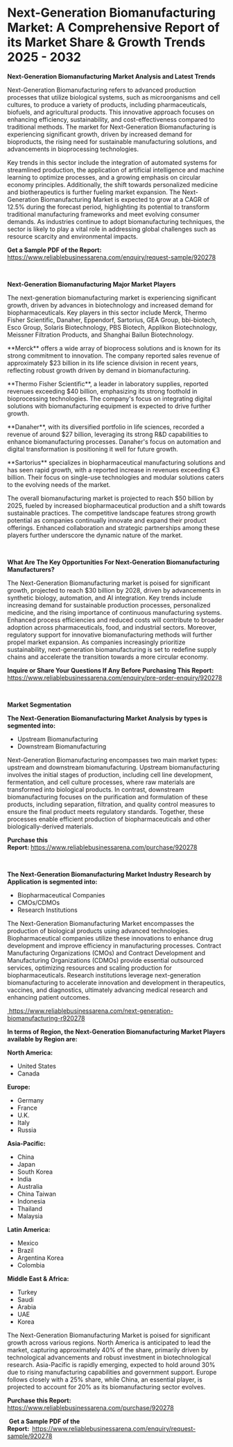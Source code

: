 <p><h1>Next-Generation Biomanufacturing Market: A Comprehensive Report of its Market Share & Growth Trends 2025 - 2032</h1></p><p><strong>Next-Generation Biomanufacturing Market Analysis and Latest Trends</strong></p>
<p><p>Next-Generation Biomanufacturing refers to advanced production processes that utilize biological systems, such as microorganisms and cell cultures, to produce a variety of products, including pharmaceuticals, biofuels, and agricultural products. This innovative approach focuses on enhancing efficiency, sustainability, and cost-effectiveness compared to traditional methods. The market for Next-Generation Biomanufacturing is experiencing significant growth, driven by increased demand for bioproducts, the rising need for sustainable manufacturing solutions, and advancements in bioprocessing technologies.</p><p>Key trends in this sector include the integration of automated systems for streamlined production, the application of artificial intelligence and machine learning to optimize processes, and a growing emphasis on circular economy principles. Additionally, the shift towards personalized medicine and biotherapeutics is further fueling market expansion. The Next-Generation Biomanufacturing Market is expected to grow at a CAGR of 12.5% during the forecast period, highlighting its potential to transform traditional manufacturing frameworks and meet evolving consumer demands. As industries continue to adopt biomanufacturing techniques, the sector is likely to play a vital role in addressing global challenges such as resource scarcity and environmental impacts.</p></p>
<p><strong>Get a Sample PDF of the Report:&nbsp;</strong> <a href="https://www.reliablebusinessarena.com/enquiry/request-sample/920278?utm_campaign=3535&utm_medium=2&utm_source=Github&utm_content=ia&utm_term=13042025&utm_id=next-generation-biomanufacturing">https://www.reliablebusinessarena.com/enquiry/request-sample/920278</a></p>
<p>&nbsp;</p>
<p><strong>Next-Generation Biomanufacturing Major Market Players</strong></p>
<p><p>The next-generation biomanufacturing market is experiencing significant growth, driven by advances in biotechnology and increased demand for biopharmaceuticals. Key players in this sector include Merck, Thermo Fisher Scientific, Danaher, Eppendorf, Sartorius, GEA Group, bbi-biotech, Esco Group, Solaris Biotechnology, PBS Biotech, Applikon Biotechnology, Meissner Filtration Products, and Shanghai Bailun Biotechnology.</p><p>**Merck** offers a wide array of bioprocess solutions and is known for its strong commitment to innovation. The company reported sales revenue of approximately $23 billion in its life science division in recent years, reflecting robust growth driven by demand in biomanufacturing.</p><p>**Thermo Fisher Scientific**, a leader in laboratory supplies, reported revenues exceeding $40 billion, emphasizing its strong foothold in bioprocessing technologies. The company's focus on integrating digital solutions with biomanufacturing equipment is expected to drive further growth.</p><p>**Danaher**, with its diversified portfolio in life sciences, recorded a revenue of around $27 billion, leveraging its strong R&D capabilities to enhance biomanufacturing processes. Danaher's focus on automation and digital transformation is positioning it well for future growth.</p><p>**Sartorius** specializes in biopharmaceutical manufacturing solutions and has seen rapid growth, with a reported increase in revenues exceeding €3 billion. Their focus on single-use technologies and modular solutions caters to the evolving needs of the market.</p><p>The overall biomanufacturing market is projected to reach $50 billion by 2025, fueled by increased biopharmaceutical production and a shift towards sustainable practices. The competitive landscape features strong growth potential as companies continually innovate and expand their product offerings. Enhanced collaboration and strategic partnerships among these players further underscore the dynamic nature of the market.</p></p>
<p>&nbsp;</p>
<p><strong>What Are The Key Opportunities For Next-Generation Biomanufacturing Manufacturers?</strong></p>
<p><p>The Next-Generation Biomanufacturing market is poised for significant growth, projected to reach $30 billion by 2028, driven by advancements in synthetic biology, automation, and AI integration. Key trends include increasing demand for sustainable production processes, personalized medicine, and the rising importance of continuous manufacturing systems. Enhanced process efficiencies and reduced costs will contribute to broader adoption across pharmaceuticals, food, and industrial sectors. Moreover, regulatory support for innovative biomanufacturing methods will further propel market expansion. As companies increasingly prioritize sustainability, next-generation biomanufacturing is set to redefine supply chains and accelerate the transition towards a more circular economy.</p></p>
<p><strong>Inquire or Share Your Questions If Any Before Purchasing This Report:</strong> <a href="https://www.reliablebusinessarena.com/enquiry/pre-order-enquiry/920278?utm_campaign=3535&utm_medium=2&utm_source=Github&utm_content=ia&utm_term=13042025&utm_id=next-generation-biomanufacturing">https://www.reliablebusinessarena.com/enquiry/pre-order-enquiry/920278</a></p>
<p>&nbsp;</p>
<p><strong>Market Segmentation</strong></p>
<p><strong>The Next-Generation Biomanufacturing Market Analysis by types is segmented into:</strong></p>
<p><ul><li>Upstream Biomanufacturing</li><li>Downstream Biomanufacturing</li></ul></p>
<p><p>Next-Generation Biomanufacturing encompasses two main market types: upstream and downstream biomanufacturing. Upstream biomanufacturing involves the initial stages of production, including cell line development, fermentation, and cell culture processes, where raw materials are transformed into biological products. In contrast, downstream biomanufacturing focuses on the purification and formulation of these products, including separation, filtration, and quality control measures to ensure the final product meets regulatory standards. Together, these processes enable efficient production of biopharmaceuticals and other biologically-derived materials.</p></p>
<p><strong>Purchase this Report:&nbsp;</strong><a href="https://www.reliablebusinessarena.com/purchase/920278?utm_campaign=3535&utm_medium=2&utm_source=Github&utm_content=ia&utm_term=13042025&utm_id=next-generation-biomanufacturing">https://www.reliablebusinessarena.com/purchase/920278</a></p>
<p>&nbsp;</p>
<p><strong>The Next-Generation Biomanufacturing Market Industry Research by Application is segmented into:</strong></p>
<p><ul><li>Biopharmaceutical Companies</li><li>CMOs/CDMOs</li><li>Research Institutions</li></ul></p>
<p><p>The Next-Generation Biomanufacturing Market encompasses the production of biological products using advanced technologies. Biopharmaceutical companies utilize these innovations to enhance drug development and improve efficiency in manufacturing processes. Contract Manufacturing Organizations (CMOs) and Contract Development and Manufacturing Organizations (CDMOs) provide essential outsourced services, optimizing resources and scaling production for biopharmaceuticals. Research institutions leverage next-generation biomanufacturing to accelerate innovation and development in therapeutics, vaccines, and diagnostics, ultimately advancing medical research and enhancing patient outcomes.</p></p>
<p><a href="https://www.reliablebusinessarena.com/next-generation-biomanufacturing-r920278?utm_campaign=3535&utm_medium=2&utm_source=Github&utm_content=ia&utm_term=13042025&utm_id=next-generation-biomanufacturing">&nbsp;https://www.reliablebusinessarena.com/next-generation-biomanufacturing-r920278</a></p>
<p><strong>In terms of Region, the Next-Generation Biomanufacturing Market Players available by Region are:</strong></p>
<p>
    <p> <strong> North America: </strong>
        <ul>
            <li>United States</li>
            <li>Canada</li>
        </ul>
        </p> 
    <p> <strong> Europe: </strong>
        <ul>
            <li>Germany</li>
            <li>France</li>
            <li>U.K.</li>
            <li>Italy</li>
            <li>Russia</li>
        </ul>
        </p> 
    <p> <strong> Asia-Pacific: </strong>
        <ul>
            <li>China</li>
            <li>Japan</li>
            <li>South Korea</li>
            <li>India</li>
            <li>Australia</li>
            <li>China Taiwan</li>
            <li>Indonesia</li>
            <li>Thailand</li>
            <li>Malaysia</li>
        </ul>
        </p> 
    <p> <strong> Latin America: </strong>
        <ul>
            <li>Mexico</li>
            <li>Brazil</li>
            <li>Argentina Korea</li>
            <li>Colombia</li>
        </ul>
        </p> 
    <p> <strong> Middle East & Africa: </strong>
        <ul>
            <li>Turkey</li>
            <li>Saudi</li>
            <li>Arabia</li>
            <li>UAE</li>
            <li>Korea</li>
        </ul>
    </p>
    </p>
<p><p>The Next-Generation Biomanufacturing Market is poised for significant growth across various regions. North America is anticipated to lead the market, capturing approximately 40% of the share, primarily driven by technological advancements and robust investment in biotechnological research. Asia-Pacific is rapidly emerging, expected to hold around 30% due to rising manufacturing capabilities and government support. Europe follows closely with a 25% share, while China, an essential player, is projected to account for 20% as its biomanufacturing sector evolves.</p></p>
<p><strong>Purchase this Report: </strong><a href="https://www.reliablebusinessarena.com/purchase/920278?utm_campaign=3535&utm_medium=2&utm_source=Github&utm_content=ia&utm_term=13042025&utm_id=next-generation-biomanufacturing">https://www.reliablebusinessarena.com/purchase/920278</a></p>
<p>&nbsp;<strong>Get a Sample PDF of the Report:&nbsp;&nbsp;</strong><a href="https://www.reliablebusinessarena.com/enquiry/request-sample/920278?utm_campaign=3535&utm_medium=2&utm_source=Github&utm_content=ia&utm_term=13042025&utm_id=next-generation-biomanufacturing">https://www.reliablebusinessarena.com/enquiry/request-sample/920278</a></p>
<p><strong></strong></p>
<p><p></p><p></p><p></p></p>